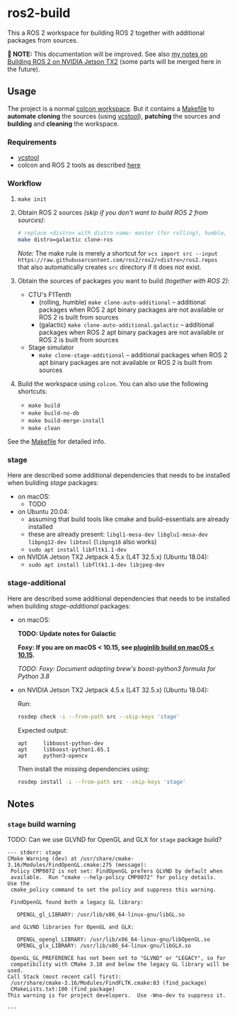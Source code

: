 # ros2-build

This a ROS 2 workspace for building ROS 2 together with additional packages from sources.

**🚧 NOTE:** This documentation will be improved. See
also [my notes on Building ROS 2 on NVIDIA Jetson TX2][jetson-tx2-ros2-build-notes]
(some parts will be merged here in the future).


## Usage

The project is a normal [colcon workspace][colcon-workspace]. But it contains a [Makefile](./Makefile)
to **automate** **cloning** the sources (using [vcstool]),
**patching** the sources and **building** and **cleaning** the workspace.


### Requirements

* [vcstool]
* colcon and ROS 2 tools as described [here][ros2-tools-setup]


### Workflow

1. `make init`

2. Obtain ROS 2 sources _(skip if you don't want to build ROS 2 from sources)_:
   ```bash
   # replace <distro> with distro name: master (for rolling), humble, galactic, foxy, etc.
   make distro=galactic clone-ros
   ```
   _Note:_ The make rule is merely a shortcut
   for `vcs import src --input https://raw.githubusercontent.com/ros2/ros2/<distro>/ros2.repos` that also automatically
   creates `src` directory if it does not exist.

3. Obtain the sources of packages you want to build _(together with ROS 2)_:
	* CTU's F1Tenth
		* (rolling, humble) `make clone-auto-additional` – additional packages when ROS 2 apt binary packages are not
		  available or ROS 2 is built from sources
		* (galactic) `make clone-auto-additional.galactic` – additional packages when ROS 2 apt binary packages are not
		  available or ROS 2 is built from sources
	* Stage simulator
		* `make clone-stage-additional` – additional packages when ROS 2 apt binary packages are not available or ROS 2
		  is built from sources

4. Build the workspace using `colcon`. You can also use the following shortcuts:
	* `make build`
	* `make build-no-db`
	* `make build-merge-install`
	* `make clean`

See the [Makefile](./Makefile) for detailed info.


### stage

Here are described some additional dependencies that needs to be installed when building _stage_ packages:

* on macOS:
	* TODO
* on Ubuntu 20.04:
	* assuming that build tools like cmake and build-essentials are already installed
	* these are already present: `libgl1-mesa-dev libglu1-mesa-dev libpng12-dev libtool` (`libpng16` also works)
	* `sudo apt install libfltk1.1-dev`
* on NVIDIA Jetson TX2 Jetpack 4.5.x (L4T 32.5.x) (Ubuntu 18.04):
	* `sudo apt install libfltk1.1-dev libjpeg-dev`


### stage-additional

Here are described some additional dependencies that needs to be installed when building _stage-additional_ packages:

* on macOS:

  **TODO: Update notes for Galactic**

  **Foxy: If you are on macOS < 10.15, see [pluginlib build on macOS < 10.15](./patches/pluginlib-macOS-10.14.md).**

  _TODO: Foxy: Document adapting brew's boost-python3 formula for Python 3.8_

* on NVIDIA Jetson TX2 Jetpack 4.5.x (L4T 32.5.x) (Ubuntu 18.04):

  Run:
  ```bash
  rosdep check -i --from-path src --skip-keys 'stage'
  ```

  Expected output:
  ```
  apt     libboost-python-dev
  apt     libboost-python1.65.1
  apt     python3-opencv
  ```

  Then install the missing dependencies using:
  ```bash
  rosdep install -i --from-path src --skip-keys 'stage'
  ```


## Notes


### `stage` build warning

TODO: Can we use GLVND for OpenGL and GLX for `stage` package build?

 ```
--- stderr: stage                                
CMake Warning (dev) at /usr/share/cmake-3.16/Modules/FindOpenGL.cmake:275 (message):
  Policy CMP0072 is not set: FindOpenGL prefers GLVND by default when
  available.  Run "cmake --help-policy CMP0072" for policy details.  Use the
  cmake_policy command to set the policy and suppress this warning.

  FindOpenGL found both a legacy GL library:

    OPENGL_gl_LIBRARY: /usr/lib/x86_64-linux-gnu/libGL.so

  and GLVND libraries for OpenGL and GLX:

    OPENGL_opengl_LIBRARY: /usr/lib/x86_64-linux-gnu/libOpenGL.so
    OPENGL_glx_LIBRARY: /usr/lib/x86_64-linux-gnu/libGLX.so

  OpenGL_GL_PREFERENCE has not been set to "GLVND" or "LEGACY", so for
  compatibility with CMake 3.10 and below the legacy GL library will be used.
Call Stack (most recent call first):
  /usr/share/cmake-3.16/Modules/FindFLTK.cmake:83 (find_package)
  CMakeLists.txt:100 (find_package)
This warning is for project developers.  Use -Wno-dev to suppress it.

---
```

[jetson-tx2-ros2-build-notes]: https://github.com/pokusew/ros-setup/blob/main/nvidia-jetson-tx2/SETUP.md#install-ros-2

[ros2-tools-setup]: https://docs.ros.org/en/galactic/Installation/Alternatives/Ubuntu-Development-Setup.html#system-setup

[colcon]: https://colcon.readthedocs.io/

[colcon-workspace]: https://colcon.readthedocs.io/en/released/user/what-is-a-workspace.html

[vcstool]: https://github.com/dirk-thomas/vcstool
